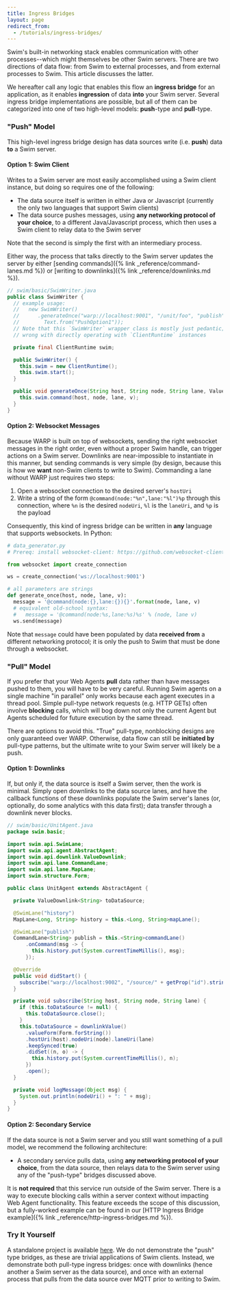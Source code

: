 ```yaml
---
title: Ingress Bridges
layout: page
redirect_from:
  - /tutorials/ingress-bridges/
---
```


Swim's built-in networking stack enables communication with other processes--which might themselves be other Swim servers. There are two directions of data flow: from Swim to external processes, and from external processes to Swim. This article discusses the latter.

We hereafter call any logic that enables this flow an **ingress bridge** for an application, as it enables **ingression** of data **into** your Swim server. Several ingress bridge implementations are possible, but all of them can be categorized into one of two high-level models: **push**-type and **pull**-type.

### "Push" Model

This high-level ingress bridge design has data sources write (i.e. **push**) data **to** a Swim server.

#### Option 1: Swim Client

Writes to a Swim server are most easily accomplished using a Swim client instance, but doing so requires one of the following:

- The data source itself is written in either Java or Javascript (currently the only two languages that support Swim clients)
- The data source pushes messages, using **any networking protocol of your choice**, to a different Java/Javascript process, which then uses a Swim client to relay data to the Swim server

Note that the second is simply the first with an intermediary process.

Either way, the process that talks directly to the Swim server updates the server by either [sending commands]({% link _reference/command-lanes.md %}) or [writing to downlinks]({% link _reference/downlinks.md %}).

```java
// swim/basic/SwimWriter.java
public class SwimWriter {
  // example usage:
  //   new SwimWriter()
  //      .generateOnce("warp://localhost:9001", "/unit/foo", "publish",
  //        Text.from("PushOption1"));
  // Note that this `SwimWriter` wrapper class is mostly just pedantic; nothing
  // wrong with directly operating with `ClientRuntime` instances

  private final ClientRuntime swim;

  public SwimWriter() {
    this.swim = new ClientRuntime();
    this.swim.start();
  }

  public void generateOnce(String host, String node, String lane, Value v) {
    this.swim.command(host, node, lane, v);
  }
}
```

#### Option 2: Websocket Messages

Because WARP is built on top of websockets, sending the right websocket messages in the right order, even without a proper Swim handle, can trigger actions on a Swim server. Downlinks are near-impossible to instantiate in this manner, but sending commands is very simple (by design, because this is how we **want** non-Swim clients to write to Swim). Commanding a lane without WARP just requires two steps:

1. Open a websocket connection to the desired server's `hostUri`
1. Write a string of the form `@command(node:"%n",lane:"%l")%p` through this connection, where `%n` is the desired `nodeUri`, `%l` is the `laneUri`, and `%p` is the payload

Consequently, this kind of ingress bridge can be written in **any** language that supports websockets. In Python:

```python
# data_generator.py
# Prereq: install websocket-client: https://github.com/websocket-client/websocket-client

from websocket import create_connection

ws = create_connection('ws://localhost:9001')

# all parameters are strings
def generate_once(host, node, lane, v):
  message = '@command(node:{},lane:{}){}'.format(node, lane, v)
  # equivalent old-school syntax:
  #   message = '@command(node:%s,lane:%s)%s' % (node, lane v)
  ws.send(message)
```

Note that `message` could have been populated by data **received from** a different networking protocol; it is only the push to Swim that must be done through a websocket.

### "Pull" Model

If you prefer that your Web Agents **pull** data rather than have messages pushed to them, you will have to be very careful. Running Swim agents on a single machine "in parallel" only works because each agent executes in a thread pool. Simple pull-type network requests (e.g. HTTP GETs) often involve **blocking** calls, which will bog down not only the current Agent but Agents scheduled for future execution by the same thread.

There are options to avoid this. "True" pull-type, nonblocking designs are only guaranteed over WARP. Otherwise, data flow can still be **initiated by** pull-type patterns, but the ultimate write to your Swim server will likely be a push.

#### Option 1: Downlinks

If, but only if, the data source is itself a Swim server, then the work is minimal. Simply open downlinks to the data source lanes, and have the callback functions of these downlinks populate the Swim server's lanes (or, optionally, do some analytics with this data first); data transfer through a downlink never blocks.

```java
// swim/basic/UnitAgent.java
package swim.basic;

import swim.api.SwimLane;
import swim.api.agent.AbstractAgent;
import swim.api.downlink.ValueDownlink;
import swim.api.lane.CommandLane;
import swim.api.lane.MapLane;
import swim.structure.Form;

public class UnitAgent extends AbstractAgent {

  private ValueDownlink<String> toDataSource;

  @SwimLane("history")
  MapLane<Long, String> history = this.<Long, String>mapLane();

  @SwimLane("publish")
  CommandLane<String> publish = this.<String>commandLane()
      .onCommand(msg -> {
        this.history.put(System.currentTimeMillis(), msg);
      });

  @Override
  public void didStart() {
    subscribe("warp://localhost:9002", "/source/" + getProp("id").stringValue(), "val");
  }

  private void subscribe(String host, String node, String lane) {
    if (this.toDataSource != null) {
      this.toDataSource.close();
    }
    this.toDataSource = downlinkValue()
      .valueForm(Form.forString())
      .hostUri(host).nodeUri(node).laneUri(lane)
      .keepSynced(true)
      .didSet((n, o) -> {
        this.history.put(System.currentTimeMillis(), n);
      })
      .open();
  }

  private void logMessage(Object msg) {
    System.out.println(nodeUri() + ": " + msg);
  }
}
```

#### Option 2: Secondary Service

If the data source is not a Swim server and you still want something of a pull model, we recommend the following architecture:

- A secondary service pulls data, using **any networking protocol of your choice**, from the data source, then relays data to the Swim server using any of the "push-type" bridges discussed above.

It is **not required** that this service run outside of the Swim server. There is a way to execute blocking calls within a server context without impacting Web Agent functionality. This feature exceeds the scope of this discussion, but a fully-worked example can be found in our [HTTP Ingress Bridge example]({% link _reference/http-ingress-bridges.md %}).

### Try It Yourself

A standalone project is available [here](https://github.com/swimos/cookbook/tree/master/ingress_bridges). We do not demonstrate the "push" type bridges, as these are trivial applications of Swim clients. Instead, we demonstrate both pull-type ingress bridges: once with downlinks (hence another a Swim server as the data source), and once with an external process that pulls from the data source over MQTT prior to writing to Swim.
